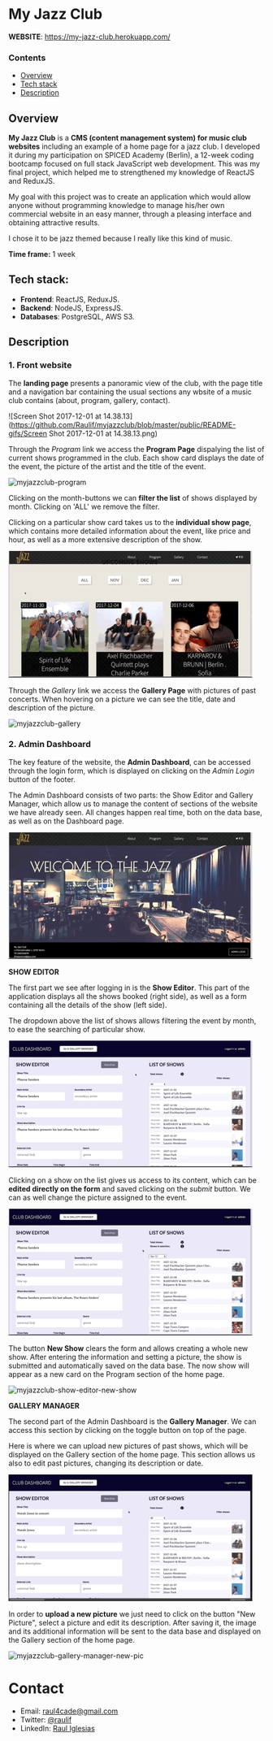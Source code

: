 # My Jazz Club

**WEBSITE**: https://my-jazz-club.herokuapp.com/


### Contents

* [Overview](#overview)
* [Tech stack](#tech-stack)
* [Description](#description)



## Overview

**My Jazz Club** is a **CMS (content management system) for music club websites** including an example of a home page for a jazz club. I developed it during my participation on SPICED Academy (Berlin), a 12-week coding bootcamp focused on full stack JavaScript web development. This was my final project, which helped me to strengthened my knowledge of ReactJS and ReduxJS.

My goal with this project was to create an application which would allow anyone without programming knowledge to manage his/her own commercial website in an easy manner, through a pleasing interface and obtaining attractive results.

I chose it to be jazz themed because I really like this kind of music.

**Time frame:** 1 week



## Tech stack:

- **Frontend**: ReactJS, ReduxJS.
- **Backend**: NodeJS, ExpressJS.
- **Databases**: PostgreSQL, AWS S3.



## Description



### 1. Front website

The **landing page** presents a panoramic view of the club, with the page title and a navigation bar containing the usual sections any wbsite of a music club contains (about, program, gallery, contact).

![Screen Shot 2017-12-01 at 14.38.13](https://github.com/Raulif/myjazzclub/blob/master/public/README-gifs/Screen Shot 2017-12-01 at 14.38.13.png)



Through the *Program* link we access the **Program Page** dispalying the list of current shows programmed in the club. Each show card displays the date of the event, the picture of the artist and the title of the event.

![myjazzclub-program](https://github.com/Raulif/myjazzclub/blob/master/public/README-gifs/myjazzclub-program.gif)



Clicking on the month-buttons we can **filter the list** of shows displayed by month. Clicking on 'ALL' we remove the filter.



Clicking on a particular show card takes us to the **individual show page**, which contains more detailed information about the event, like price and hour, as well as a more extensive description of the show.

![myjazzclub-show-view](https://github.com/Raulif/myjazzclub/blob/master/public/README-gifs/myjazzclub-show-view.gif)



Through the *Gallery* link we access the **Gallery Page** with pictures of past concerts. When hovering on a picture we can see the title, date and description of the picture.

![myjazzclub-gallery](/Users/rauliglesias/Documents/Dev/myjazzclub/public/README-gifs/myjazzclub-gallery.gif)



### 2. Admin Dashboard

The key feature of the website, the **Admin Dashboard**, can be accessed through the login form, which is displayed on clicking on the *Admin Login* button of the footer.

The Admin Dashboard consists of two parts: the Show Editor and Gallery Manager, which allow us to manage the content of sections of the website we have already seen. All changes happen real time, both on the data base, as well as on the Dashboard page.

![myjazzclub-login](https://github.com/Raulif/myjazzclub/blob/master/public/README-gifs/myjazzclub-login.gif)



**SHOW EDITOR**

The first part we see after logging in is the **Show Editor**. This part of the application displays all the shows booked (right side), as well as a form containing all the details of the show (left side).

The dropdown above the list of shows allows filtering the event by month, to ease the searching of particular show.

![myjazzclub-show-editor-overview](https://github.com/Raulif/myjazzclub/blob/master/public/README-gifs/myjazzclub-show-editor-overview.gif)



Clicking on a show on the list gives us access to its content, which can be **edited directly on the form** and saved clicking on the *submit* button. We can as well change the picture assigned to the event.

![myjazzclub-show-editor-edit-show](https://github.com/Raulif/myjazzclub/blob/master/public/README-gifs/myjazzclub-show-editor-edit-show.gif)



The button **New Show** clears the form and allows creating a whole new show. After entering the information and setting a picture, the show is submitted and automatically saved on the data base. The now show will appear as a new card on the Program section of the home page.

![myjazzclub-show-editor-new-show](https://github.com/Raulif/myjazzclub/blob/master/public/README-gifs/myjazzclub-show-editor-new-show.gif)



**GALLERY MANAGER**

The second part of the Admin Dashboard is the **Gallery Manager**. We can access this section by clicking on the toggle button on top of the page.

Here is where we can upload new pictures of past shows, which will be displayed on the Gallery section of the home page. This section allows us also to edit past pictures, changing its description or date.

![myjazzclub-gallery-manager-overview](https://github.com/Raulif/myjazzclub/blob/master/public/README-gifs/myjazzclub-gallery-manager-overview.gif)



In order to **upload a new picture** we just need to click on the button "New Picture", select a picture and edit its description. After saving it, the image and its additional information will be sent to the data base and displayed on the Gallery section of the home page.

![myjazzclub-gallery-manager-new-pic](https://github.com/Raulif/myjazzclub/blob/master/public/README-gifs/myjazzclub-gallery-manager-new-pic.gif)

# Contact

- Email: raul4cade@gmail.com
- Twitter: [@raulif](#https://twitter.com/raulif)
- LinkedIn: [Raul Iglesias](#https://www.linkedin.com/in/raul-iglesias-fourcade/)

